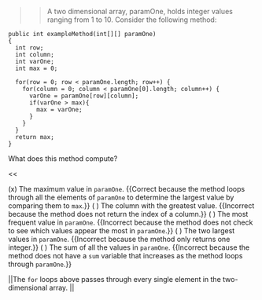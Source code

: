 >>A two dimensional array, paramOne, holds integer values ranging from 1 to 10. Consider the following method:
<pre><code>public int exampleMethod(int[][] paramOne) 
{
  int row;
  int column;
  int varOne;
  int max = 0;

  for(row = 0; row &lt; paramOne.length; row++) {
    for(column = 0; column &lt; paramOne[0].length; column++) {
      varOne = paramOne[row][column];
      if(varOne &gt; max){
        max = varOne;
      }
    }
  }
  return max;
}
</code></pre>
<p>What does this method compute?</p><<

(x) The maximum value in <code>paramOne</code>. {{Correct because the method loops through all the elements of <code>paramOne</code> to determine the largest value by comparing them to <code>max</code>.}}
( ) The column with the greatest value. {{Incorrect because the method does not return the index of a column.}}
( ) The most frequent value in <code>paramOne</code>. {{Incorrect because the method does not check to see which values appear the most in <code>paramOne</code>.}}
( ) The two largest values in <code>paramOne</code>. {{Incorrect because the method only returns one integer.}}
( ) The sum of all the values in <code>paramOne</code>. {{Incorrect because the method does not have a <code>sum</code> variable that increases as the method loops through <code>paramOne</code>.}}

||The <code>for</code> loops above passes through every single element in the two-dimensional array. ||
